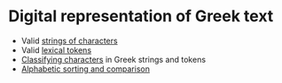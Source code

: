 # Digital representation of Greek text

- Valid <a concordion:run="concordion" href="GreekString.html">strings of characters</a>
- Valid <a concordion:run="concordion"  href="GreekWord.html">lexical tokens</a>
- <a concordion:run="concordion"  href="GreekStringManip.html">Classifying characters</a> in Greek strings and tokens
- <a concordion:run="concordion"  href="GreekSort.html">Alphabetic sorting and comparison</a>
